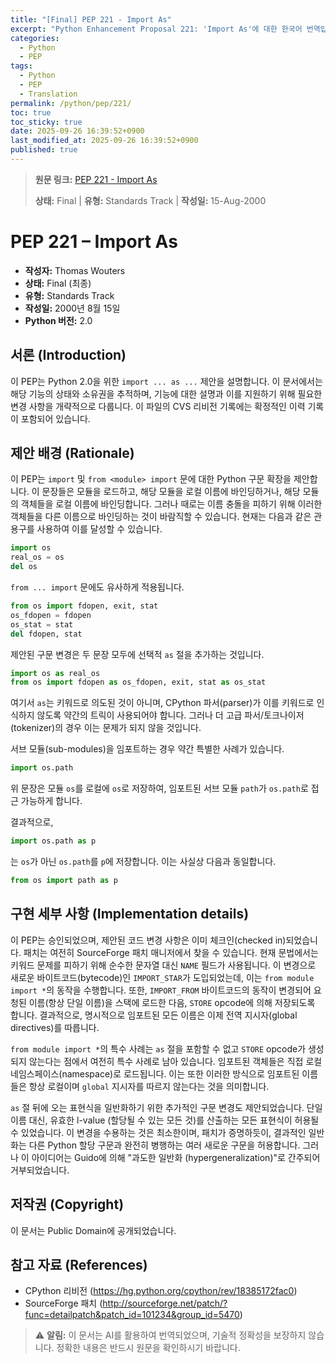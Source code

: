 ```yaml
---
title: "[Final] PEP 221 - Import As"
excerpt: "Python Enhancement Proposal 221: 'Import As'에 대한 한국어 번역입니다."
categories:
  - Python
  - PEP
tags:
  - Python
  - PEP
  - Translation
permalink: /python/pep/221/
toc: true
toc_sticky: true
date: 2025-09-26 16:39:52+0900
last_modified_at: 2025-09-26 16:39:52+0900
published: true
---
```

> **원문 링크:** [PEP 221 - Import As](https://peps.python.org/pep-0221/)
>
> **상태:** Final | **유형:** Standards Track | **작성일:** 15-Aug-2000


# PEP 221 – Import As

*   **작성자:** Thomas Wouters
*   **상태:** Final (최종)
*   **유형:** Standards Track
*   **작성일:** 2000년 8월 15일
*   **Python 버전:** 2.0

## 서론 (Introduction)

이 PEP는 Python 2.0을 위한 `import ... as ...` 제안을 설명합니다. 이 문서에서는 해당 기능의 상태와 소유권을 추적하며, 기능에 대한 설명과 이를 지원하기 위해 필요한 변경 사항을 개략적으로 다룹니다. 이 파일의 CVS 리비전 기록에는 확정적인 이력 기록이 포함되어 있습니다.

## 제안 배경 (Rationale)

이 PEP는 `import` 및 `from <module> import` 문에 대한 Python 구문 확장을 제안합니다. 이 문장들은 모듈을 로드하고, 해당 모듈을 로컬 이름에 바인딩하거나, 해당 모듈의 객체들을 로컬 이름에 바인딩합니다. 그러나 때로는 이름 충돌을 피하기 위해 이러한 객체들을 다른 이름으로 바인딩하는 것이 바람직할 수 있습니다. 현재는 다음과 같은 관용구를 사용하여 이를 달성할 수 있습니다.

```python
import os
real_os = os
del os
```

`from ... import` 문에도 유사하게 적용됩니다.

```python
from os import fdopen, exit, stat
os_fdopen = fdopen
os_stat = stat
del fdopen, stat
```

제안된 구문 변경은 두 문장 모두에 선택적 `as` 절을 추가하는 것입니다.

```python
import os as real_os
from os import fdopen as os_fdopen, exit, stat as os_stat
```

여기서 `as`는 키워드로 의도된 것이 아니며, CPython 파서(parser)가 이를 키워드로 인식하지 않도록 약간의 트릭이 사용되어야 합니다. 그러나 더 고급 파서/토크나이저(tokenizer)의 경우 이는 문제가 되지 않을 것입니다.

서브 모듈(sub-modules)을 임포트하는 경우 약간 특별한 사례가 있습니다.

```python
import os.path
```

위 문장은 모듈 `os`를 로컬에 `os`로 저장하여, 임포트된 서브 모듈 `path`가 `os.path`로 접근 가능하게 합니다.

결과적으로,

```python
import os.path as p
```

는 `os`가 아닌 `os.path`를 `p`에 저장합니다. 이는 사실상 다음과 동일합니다.

```python
from os import path as p
```

## 구현 세부 사항 (Implementation details)

이 PEP는 승인되었으며, 제안된 코드 변경 사항은 이미 체크인(checked in)되었습니다. 패치는 여전히 SourceForge 패치 매니저에서 찾을 수 있습니다. 현재 문법에서는 키워드 문제를 피하기 위해 순수한 문자열 대신 `NAME` 필드가 사용됩니다. 이 변경으로 새로운 바이트코드(bytecode)인 `IMPORT_STAR`가 도입되었는데, 이는 `from module import *`의 동작을 수행합니다. 또한, `IMPORT_FROM` 바이트코드의 동작이 변경되어 요청된 이름(항상 단일 이름)을 스택에 로드한 다음, `STORE` opcode에 의해 저장되도록 합니다. 결과적으로, 명시적으로 임포트된 모든 이름은 이제 전역 지시자(global directives)를 따릅니다.

`from module import *`의 특수 사례는 `as` 절을 포함할 수 없고 `STORE` opcode가 생성되지 않는다는 점에서 여전히 특수 사례로 남아 있습니다. 임포트된 객체들은 직접 로컬 네임스페이스(namespace)로 로드됩니다. 이는 또한 이러한 방식으로 임포트된 이름들은 항상 로컬이며 `global` 지시자를 따르지 않는다는 것을 의미합니다.

`as` 절 뒤에 오는 표현식을 일반화하기 위한 추가적인 구문 변경도 제안되었습니다. 단일 이름 대신, 유효한 l-value (할당될 수 있는 모든 것)를 산출하는 모든 표현식이 허용될 수 있었습니다. 이 변경을 수용하는 것은 최소한이며, 패치가 증명하듯이, 결과적인 일반화는 다른 Python 할당 구문과 완전히 병행하는 여러 새로운 구문을 허용합니다. 그러나 이 아이디어는 Guido에 의해 "과도한 일반화 (hypergeneralization)"로 간주되어 거부되었습니다.

## 저작권 (Copyright)

이 문서는 Public Domain에 공개되었습니다.

## 참고 자료 (References)

*   CPython 리비전 (https://hg.python.org/cpython/rev/18385172fac0)
*   SourceForge 패치 (http://sourceforge.net/patch/?func=detailpatch&patch_id=101234&group_id=5470)

> ⚠️ **알림:** 이 문서는 AI를 활용하여 번역되었으며, 기술적 정확성을 보장하지 않습니다. 정확한 내용은 반드시 원문을 확인하시기 바랍니다.